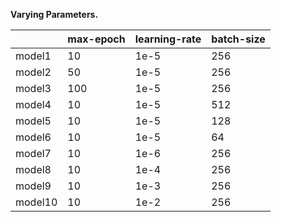 **Varying Parameters.**

|           | max-epoch | learning-rate | batch-size |
|-----------|-----------|---------------|------------|
| model1    | 10        | 1e-5          | 256        |
| model2    | 50        | 1e-5          | 256        |
| model3    | 100       | 1e-5          | 256        |
| model4    | 10        | 1e-5          | 512        |
| model5    | 10        | 1e-5          | 128        |
| model6    | 10        | 1e-5          | 64         |
| model7    | 10        | 1e-6          | 256        |
| model8    | 10        | 1e-4          | 256        |
| model9    | 10        | 1e-3          | 256        |
| model10   | 10        | 1e-2          | 256        |


